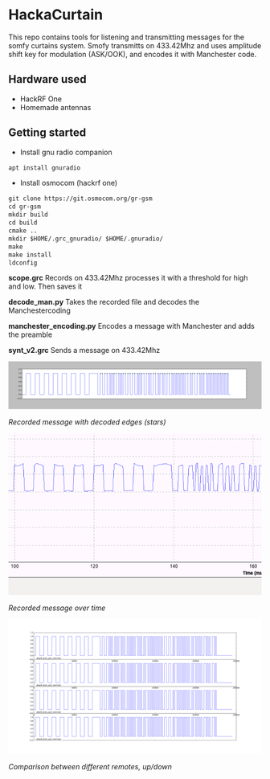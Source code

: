 # HackaCurtain

This repo contains tools for listening and transmitting messages for the somfy curtains system. Smofy transmitts on 433.42Mhz and uses amplitude shift key for modulation (ASK/OOK), and encodes it with Manchester code.

## Hardware used
* HackRF One
* Homemade antennas

## Getting started
* Install gnu radio companion
```
apt install gnuradio
```
* Install osmocom (hackrf one)
```
git clone https://git.osmocom.org/gr-gsm
cd gr-gsm
mkdir build
cd build
cmake ..
mkdir $HOME/.grc_gnuradio/ $HOME/.gnuradio/
make
make install
ldconfig
```

**scope.grc**
Records on 433.42Mhz processes it with a threshold for high and low. Then saves it 

**decode_man.py**
Takes the recorded file and decodes the Manchestercoding

**manchester_encoding.py**
Encodes a message with Manchester and adds the preamble 

**synt_v2.grc**
Sends a message on 433.42Mhz



![Recorded message with decoded edges (stars)](https://github.com/adligeerik/HackaCurtain/blob/master/plots/edgefinder.png)

*Recorded message with decoded edges (stars)*

![Recorded message over time](https://github.com/adligeerik/HackaCurtain/blob/master/plots/timeeoifneionv.png)

*Recorded message over time*

![Comparison between different remotes, up/down](https://github.com/adligeerik/HackaCurtain/blob/master/plots/check_code_does_not_change.png)

*Comparison between different remotes, up/down*
